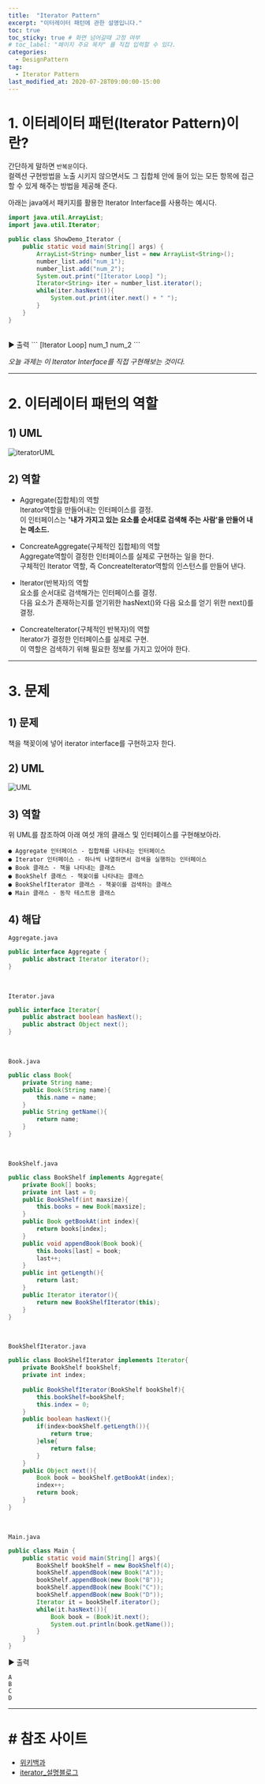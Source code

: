 ```yaml
---
title:  "Iterator Pattern"
excerpt: "이터레이터 패턴에 관한 설명입니다."
toc: true
toc_sticky: true # 화면 넘어갈때 고정 여부
# toc_label: "페이지 주요 목차" 를 직접 입력할 수 있다.
categories:
  - DesignPattern
tag:
  - Iterator Pattern
last_modified_at: 2020-07-28T09:00:00-15:00
---
```


# 1. 이터레이터 패턴(Iterator Pattern)이란? 

간단하게 말하면 `반복문`이다.<br>
컬렉션 구현방법을 노출 시키지 않으면서도 그 집합체 안에 들어 있는 모든 항목에 접근할 수 있게 해주는 방법을 제공해 준다.

아래는 java에서 패키지를 활용한 Iterator Interface를 사용하는 예시다.

```java
import java.util.ArrayList;
import java.util.Iterator;

public class ShowDemo_Iterator { 
    public static void main(String[] args) { 
        ArrayList<String> number_list = new ArrayList<String>(); 
        number_list.add("num_1"); 
        number_list.add("num_2"); 
        System.out.print("[Iterator Loop] "); 
        Iterator<String> iter = number_list.iterator(); 
        while(iter.hasNext()){
            System.out.print(iter.next() + " "); 
        } 
    } 
}
```
<br>
▶︎ 출력
```
[Iterator Loop] num_1 num_2
```
<br>

_오늘 과제는 이 Iterator Interface를 직접 구현해보는 것이다._

---

# 2. 이터레이터 패턴의 역할

## 1) UML

![iteratorUML](/assets/images/iteratorUML.png)

## 2) 역할

- Aggregate(집합체)의 역할<br>
Iterator역할을 만들어내는 인터페이스를 결정.<br>
이 인터페이스는 **'내가 가지고 있는 요소를 순서대로 검색해 주는 사람'을 만들어 내는 메소드.**

- ConcreateAggregate(구체적인 집합체)의 역할<br>
Aggregate역할이 결정한 인터페이스를 실제로 구현하는 일을 한다.<br>
구체적인 Iterator 역할, 즉 ConcreateIterator역할의 인스턴스를 만들어 낸다.

- Iterator(반복자)의 역할<br>
요소를 순서대로 검색해가는 인터페이스를 결정.<br>
다음 요소가 존재하는지를 얻기위한 hasNext()와 다음 요소를 얻기 위한 next()를 결정.

- ConcreateIterator(구체적인 반복자)의 역할<br>
Iterator가 결정한 인터페이스를 실제로 구현.<br>
이 역할은 검색하기 위해 필요한 정보를 가지고 있어야 한다.

---

# 3. 문제

## 1) 문제
책을 책꽂이에 넣어 iterator interface를 구현하고자 한다.

## 2) UML
![UML](/assets/images/iteratorExamUML.png)

## 3) 역할
위 UML를 참조하여 아래 여섯 개의 클래스 및 인터페이스를 구현해보아라.

```
● Aggregate 인터페이스 - 집합체를 나타내는 인터페이스
● Iterator 인터페이스 - 하나씩 나열하면서 검색을 실행하는 인터페이스
● Book 클래스 - 책을 나타내는 클래스
● BookShelf 클래스 - 책꽂이를 나타내는 클래스
● BookShelfIterator 클래스 - 책꽂이를 검색하는 클래스
● Main 클래스 - 동작 테스트용 클래스
```

## 4) 해답

`Aggregate.java`
```java
public interface Aggregate {
    public abstract Iterator iterator();
}
```
<br>

`Iterator.java`
```java
public interface Iterator{
    public abstract boolean hasNext();
    public abstract Object next();
}
```
<br>

`Book.java`
```java
public class Book{
    private String name;
    public Book(String name){
        this.name = name;
    }
    public String getName(){
        return name;
    }
}
```
<br>

`BookShelf.java`
```java
public class BookShelf implements Aggregate{
    private Book[] books;
    private int last = 0;
    public BookShelf(int maxsize){
        this.books = new Book[maxsize];
    }
    public Book getBookAt(int index){
        return books[index];
    }
    public void appendBook(Book book){
        this.books[last] = book;
        last++;
    }
    public int getLength(){
        return last;
    }
    public Iterator iterator(){
        return new BookShelfIterator(this);
    }
}
```
<br>

`BookShelfIterator.java`
```java
public class BookShelfIterator implements Iterator{
    private BookShelf bookShelf;
    private int index;
    
    public BookShelfIterator(BookShelf bookShelf){
        this.bookShelf=bookShelf;
        this.index = 0;
    }
    public boolean hasNext(){
        if(index<bookShelf.getLength()){
            return true;
        }else{
            return false;
        }
    }
    public Object next(){
        Book book = bookShelf.getBookAt(index);
        index++;
        return book;
    }
}
```
<br>

`Main.java`
```java
public class Main {
    public static void main(String[] args){
        BookShelf bookShelf = new BookShelf(4);
        bookShelf.appendBook(new Book("A"));
        bookShelf.appendBook(new Book("B"));
        bookShelf.appendBook(new Book("C"));
        bookShelf.appendBook(new Book("D"));
        Iterator it = bookShelf.iterator();
        while(it.hasNext()){
            Book book = (Book)it.next();
            System.out.println(book.getName());
        }
    }
}
```

▶︎ 출력
```
A
B
C
D
```

---

# # 참조 사이트

- [위키백과](https://ko.wikipedia.org/wiki/반복자_패턴)
- [iterator_설명블로그](http://www.incodom.kr/이터레이터_패턴)


